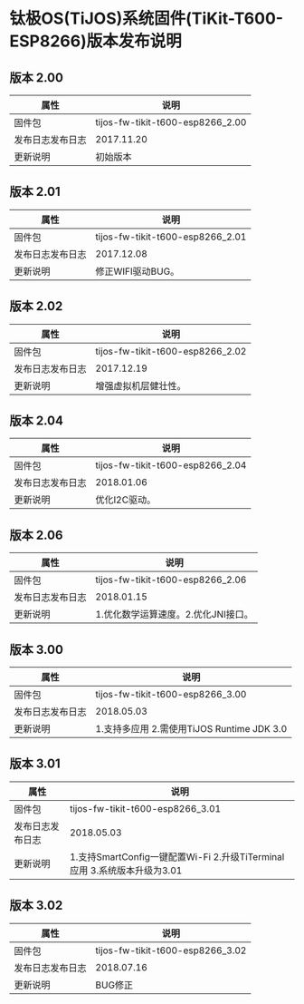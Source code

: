 # 钛极OS(TiJOS)系统固件(TiKit-T600-ESP8266)版本发布说明

## 版本 2.00

| 属性       | 说明                               |
| -------- | -------------------------------- |
| 固件包      | tijos-fw-tikit-t600-esp8266_2.00 |
| 发布日志发布日志 | 2017.11.20                       |
| 更新说明     | 初始版本                             |



## 版本 2.01

| 属性       | 说明                               |
| -------- | -------------------------------- |
| 固件包      | tijos-fw-tikit-t600-esp8266_2.01 |
| 发布日志发布日志 | 2017.12.08                       |
| 更新说明     | 修正WIFI驱动BUG。                     |



## 版本 2.02

| 属性       | 说明                               |
| -------- | -------------------------------- |
| 固件包      | tijos-fw-tikit-t600-esp8266_2.02 |
| 发布日志发布日志 | 2017.12.19                       |
| 更新说明     | 增强虚拟机层健壮性。                       |



## 版本 2.04

| 属性       | 说明                               |
| -------- | -------------------------------- |
| 固件包      | tijos-fw-tikit-t600-esp8266_2.04 |
| 发布日志发布日志 | 2018.01.06                       |
| 更新说明     | 优化I2C驱动。                         |



## 版本 2.06

| 属性       | 说明                               |
| -------- | -------------------------------- |
| 固件包      | tijos-fw-tikit-t600-esp8266_2.06 |
| 发布日志发布日志 | 2018.01.15                       |
| 更新说明     | 1.优化数学运算速度。2.优化JNI接口。            |


## 版本 3.00

| 属性       | 说明                                 |
| -------- | ---------------------------------- |
| 固件包      | tijos-fw-tikit-t600-esp8266_3.00   |
| 发布日志发布日志 | 2018.05.03                         |
| 更新说明     | 1.支持多应用 2.需使用TiJOS Runtime JDK 3.0 |

## 版本 3.01

| 属性             | 说明                                                         |
| ---------------- | ------------------------------------------------------------ |
| 固件包           | tijos-fw-tikit-t600-esp8266_3.01                             |
| 发布日志发布日志 | 2018.05.03                                                   |
| 更新说明         | 1.支持SmartConfig一键配置Wi-Fi 2.升级TiTerminal应用 3.系统版本升级为3.01 |

## 版本 3.02

| 属性             | 说明                             |
| ---------------- | -------------------------------- |
| 固件包           | tijos-fw-tikit-t600-esp8266_3.02 |
| 发布日志发布日志 | 2018.07.16                       |
| 更新说明         | BUG修正                          |

